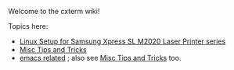 Welcome to the cxterm wiki!

Topics here:

- [Linux Setup for Samsung Xpress SL M2020 Laser Printer series](Linux-Setup-for-Samsung-Xpress-SL-M2020-Laser-Printer-series)
- [Misc Tips and Tricks](Misc-Tips-and-Tricks)
- [emacs related](Emacs) ; also see [Misc Tips and Tricks](Misc-Tips-and-Tricks) too.
